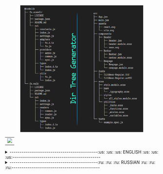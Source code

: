 <p align="center">
  <img src="readme_md/example.png" alt="Alt Text" width="80%">
</p>
  <table align="center">
    <!-- <tr>
        <td rowspan="2">
            <a href="https://github.com/FFmpeg/FFmpeg">
                <img src=https://raw.githubusercontent.com/Brendan8c/FFMPEG_BAT/master/img/FFmpeg.svg width="70px" style="margin-top:-50px">
            </a>
        </td>
        <td colspan="2">
            <a href="https://ko-fi.com/brendan8c">
                <img src="https://www.ko-fi.com/img/githubbutton_sm.svg" width="226px">
            </a>
        </td>
    </tr> -->
    <tr>
        <!-- <td>
            <a href="https://www.paypal.com/paypalme/artemguskov/5usd">
                <img src="https://raw.githubusercontent.com/Brendan8c/FFMPEG_BAT/master/img/PayPal.svg" width="100px">
            </a>
        </td> -->
        <td>
            <a href="https://img.shields.io/github/license/brendan8c/Dir_Tree_Generator">
                <img src="https://img.shields.io/badge/License-MIT-green.svg" width="100px">
            </a>
        </td>
    </tr>
</table>

<details>
    <summary>---------------------------------------------:us: :us: :us: ENGLISH :us: :us: :us:---------------------------------------------</summary>
    <br />

## Visual directory and file structure generator.
#### This program creates a visual file system directory by displaying files and folders in a hierarchical tree structure.

#### How to use:
- Just copy your directory path and paste it in the app **[Dir Tree Generator.exe](https://github.com/brendan8c/Dir_Tree_Generator/releases)**
- Please note that initially the application was told to ignore such directories as: **.git**, **.vscode**, **node_modules** and will also ignore all files and subdirectories within those folders. You have the ability to add or remove directories.
- Also you can use file instead of application **fast_DirTreeGenerator.bat**.
  In order to add or remove a directory, you will need to edit the file **fast_DirTreeGenerator.py** variable value `IGNORED_FOLDERS = ['.git', '.vscode', 'node_modules']`.
<p align="left">
  <img src="readme_md/001.gif" alt="Alt Text" width="100%">
</p>

- If you want to build the project yourself, use these keys.  
For Linux: `pyinstaller --onefile --windowed --icon=app.png DirTreeGenerator.py`  
For macOS: `pyinstaller --onefile --windowed --icon=app.icns DirTreeGenerator.py`  
For Windows: `pyinstaller --onefile --windowed --icon=app.ico DirTreeGenerator.py`  


- Install required dependencies:  
`pip install pyinstaller`, `pip instal pyqt5`, `pip install pyqt5-tools`  


- In order to add your font, you need to convert it to base64 format, for this, in the file **Font_base64.py** edit this line `font_file = "TiltNeon-Regular.ttf"` by changing the value of the variable to the name of your font., Run this file, after which it will create a text file **Font_base64.txt** which will contain the encoding you need., then in the file **DirTreeGenerator\.py** change the value of the variable `base64_font = 'your_base64_here'` to your base64 characters.  


- If you have any suggestions or questions, you can ask them in this repository! :speech_balloon:  
- Please contribute to this project! :wink:  

</details>

<details>
    <summary>---------------------------------------------:ru: :ru: :ru: RUSSIAN :ru: :ru: :ru:---------------------------------------------</summary>
    <br />

## Генератор визуальной структуры каталогов и файлов.
#### Эта программа создает визуальный каталог файловой системы, отображая файлы и папки в виде иерархической древовидной структуры.

#### Как использовать:
- Просто скопируйте ваш путь к каталогу и вставьте его в приложении **[Dir Tree Generator.exe](https://github.com/brendan8c/Dir_Tree_Generator/releases)**
- Обратите внимание изначально в приложении указано игнорировать такие каталоги как: **.git**, **.vscode**, **node_modules** а также будут проигнорированы все файлы и подкаталоги внутри этих папок. У вас есть возможность добавлять или удалять каталоги.
- Также вы можете использовать вместо приложения файл **fast_DirTreeGenerator.bat**.
  Для того чтобы добавить или удалить каталог, вам нужно будет отредактировать в файле **fast_DirTreeGenerator.py** значение переменной `IGNORED_FOLDERS = ['.git', '.vscode', 'node_modules']`.
<p align="left">
  <img src="readme_md/001.gif" alt="Alt Text" width="100%">
</p>

- Если вы хотите сами собрать проект используйте эти ключи.  
Для Linux: `pyinstaller --onefile --windowed --icon=app.png DirTreeGenerator.py`  
Для macOS: `pyinstaller --onefile --windowed --icon=app.icns DirTreeGenerator.py`  
Для Windows: `pyinstaller --onefile --windowed --icon=app.ico DirTreeGenerator.py`  


- Установите необходимые зависимости:  
`pip install pyinstaller`, `pip instal pyqt5`, `pip install pyqt5-tools`  


- Для того чтобы добавить свой шрифт, вам нужно преобразовать его в формат base64, для этого в файле **Font_base64.py** отредактируйте эту строку `font_file = "TiltNeon-Regular.ttf"` изменив значение переменной на название вашего шрифта., Запустите данный файл, после чего он создаст текстовый файл **Font_base64.txt** который будет содержать нужную вам кодировку., Затем в файле **DirTreeGenerator\.py** измените значение переменной `base64_font = 'your_base64_here'` на ваши символы base64.  


- Если у вас есть какие-то предложения или вопросы вы можете их задать в этом репозитории! :speech_balloon:  
- Делайте свой вклад в этот проект! :wink:  

</details>
